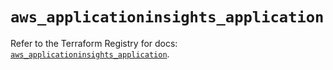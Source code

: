 # `aws_applicationinsights_application`

Refer to the Terraform Registry for docs: [`aws_applicationinsights_application`](https://registry.terraform.io/providers/hashicorp/aws/5.51.0/docs/resources/applicationinsights_application).
